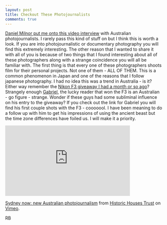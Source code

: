 ```yaml
---
layout: post
title: Checkout These Photojournalists
comments: true
---
```

<a href="http://www.smogranch.com/">Daniel Milnor put me onto this video interview</a> with Australian photojournalists. I rarely pass this kind of stuff on but I think this is worth a look. If you are into photojournalistic or documentary photography you will find this extremely interesting.  The other reason that I wanted to share it with all of you is because of two things that I found interesting about all of these photographers along with a strange coincidence you will all be familiar with. The first thing is that every one of these photographers shoots film for their personal projects. Not one of them - ALL OF THEM. This is a common phenomenon in Japan and one of the reasons that I follow japanese photography. I had no idea this was a trend in Australia - is it? Either way remember the <a href="http://photo.rwboyer.com/2011/03/15/we-have-a-winner-the-nikon-f3/">Nikon F3 giveaway I had a month or so ago</a>?  Strangely enough <a href="http://www.gabrielponzanelli.com/">Gabriel</a>, the lucky reader that won the F3 is an Australian - go figure - strange. Wonder if these guys had some subliminal influence on his entry to the giveaway? If you check out the link for Gabriel you will find his first couple shots with the F3 - cooooool. I have been meaning to do a follow up with him to get his impressions of using the ancient beast but the time zone differences have foiled us. I will make it a priority.  

<iframe src="http://player.vimeo.com/video/2358818?title=0&amp;byline=0&amp;portrait=0" width="400" height="225" frameborder="0"></iframe><p><a href="http://vimeo.com/groups/60981/videos/2358818">Sydney now: new Australian photojournalism</a> from <a href="http://vimeo.com/hhtnsw">Historic Houses Trust</a> on <a href="http://vimeo.com">Vimeo</a>.</p>

RB